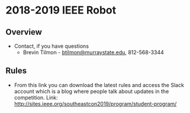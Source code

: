 # 2018-2019 IEEE Robot 

## Overview ##
  * Contact, if you have questions
    * Brevin Tilmon - btilmon@murraystate.edu, 812-568-3344

## Rules ##
  * From this link you can download the latest rules and access the Slack account which is a blog where people talk about updates in the competition. Link: http://sites.ieee.org/southeastcon2019/program/student-program/